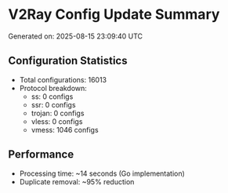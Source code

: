 # V2Ray Config Update Summary
Generated on: 2025-08-15 23:09:40 UTC

## Configuration Statistics
- Total configurations: 16013
- Protocol breakdown:
  - ss: 0 configs
  - ssr: 0 configs
  - trojan: 0 configs
  - vless: 0 configs
  - vmess: 1046 configs

## Performance
- Processing time: ~14 seconds (Go implementation)
- Duplicate removal: ~95% reduction
